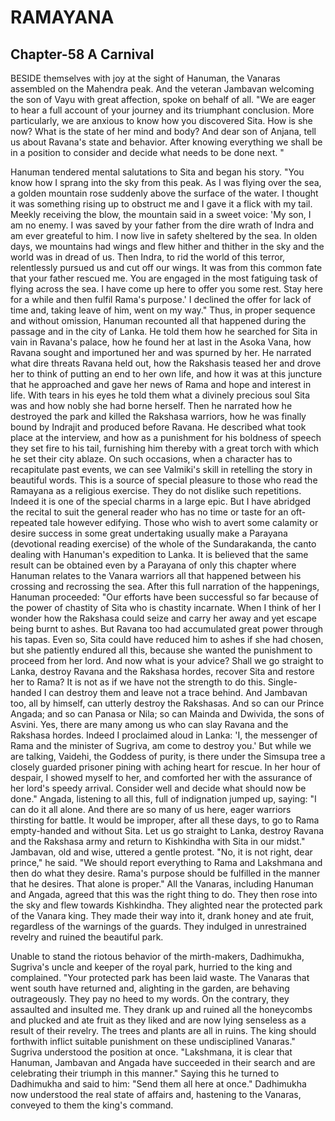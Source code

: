 # RAMAYANA
## Chapter-58 A Carnival

BESIDE themselves with joy at the sight of Hanuman, the Vanaras assembled on the Mahendra peak. And the veteran Jambavan welcoming the son of Vayu with great affection, spoke on behalf of all. "We are eager to hear a full account of your journey and its triumphant conclusion. More particularly, we are anxious to know how you discovered Sita. How is she now? What is the state of her mind and body? And dear son of Anjana, tell us about Ravana's state and behavior. After knowing everything we shall be in a position to consider and decide what needs to be done next. "

Hanuman tendered mental salutations to Sita and began his story. "You know how I sprang into the sky from this peak. As I was flying over the sea, a golden mountain rose suddenly above the surface of the water. I thought it was something rising up to obstruct me and I gave it a flick with my tail. Meekly receiving the blow, the mountain said in a sweet voice: 'My son, I am no enemy. I was saved by your father from the dire wrath of Indra and am ever greateful to him. I now live in safety sheltered by the sea. In olden days, we mountains had wings and flew hither and thither in the sky and the world was in dread of us. Then Indra, to rid the world of this terror, relentlessly pursued us and cut off our wings. It was from this common fate that your father rescued me. You are engaged in the most fatiguing task of flying across the sea. I have come up here to offer you some rest. Stay here for a while and then fulfil Rama's purpose.' I declined the offer for lack of time and, taking leave of him, went on my way." Thus, in proper sequence and without omission, Hanuman recounted all that happened during the passage and in the city of Lanka. He told them how he searched for Sita in vain in Ravana's palace, how he found her at last in the Asoka Vana, how Ravana sought and importuned her and was spurned by her. He narrated what dire threats Ravana held out, how the Rakshasis teased her and drove her to think of putting an end to her own life, and how it was at this juncture that he approached and gave her news of Rama and hope and interest in life. With tears in his eyes he told them what a divinely precious soul Sita was and how nobly she had borne herself. Then he narrated how he destroyed the park and killed the Rakshasa warriors, how he was finally bound by Indrajit and produced before Ravana. He described what took place at the interview, and how as a punishment for his boldness of speech they set fire to his tail, furnishing him thereby with a great torch with which he set their city ablaze. On such occasions, when a character has to recapitulate past events, we can see Valmiki's skill in retelling the story in beautiful words. This is a source of special pleasure to those who read the Ramayana as a religious exercise. They do not dislike such repetitions. Indeed it is one of the special charms in a large epic. But I have abridged the recital to suit the general reader who has no time or taste for an oft-repeated tale however edifying. Those who wish to avert some calamity or desire success in some great undertaking usually make a Parayana (devotional reading exercise) of the whole of the Sundarakanda, the canto dealing with Hanuman's expedition to Lanka. It is believed that the same result can be obtained even by a Parayana of only this chapter where Hanuman relates to the Vanara warriors all that happened between his crossing and recrossing the sea. After this full narration of the happenings, Hanuman proceeded: "Our efforts have been successful so far because of the power of chastity of Sita who is chastity incarnate. When I think of her I wonder how the Rakshasa could seize and carry her away and yet escape being burnt to ashes. But Ravana too had accumulated great power through his tapas. Even so, Sita could have reduced him to ashes if she had chosen, but she patiently endured all this, because she wanted the punishment to proceed from her lord. And now what is your advice? Shall we go straight to Lanka, destroy Ravana and the Rakshasa hordes, recover Sita and restore her to Rama? It is not as if we have not the strength to do this. Single-handed I can destroy them and leave not a trace behind. And Jambavan too, all by himself, can utterly destroy the Rakshasas. And so can our Prince Angada; and so can Panasa or Nila; so can Mainda and Dwivida, the sons of Asvini. Yes, there are many among us who can slay Ravana and the Rakshasa hordes. Indeed I proclaimed aloud in Lanka: 'I, the messenger of Rama and the minister of Sugriva, am come to destroy you.' But while we are talking, Vaidehi, the Goddess of purity, is there under the Simsupa tree a closely guarded prisoner pining with aching heart for rescue. In her hour of despair, I showed myself to her, and comforted her with the assurance of her lord's speedy arrival. Consider well and decide what should now be done." Angada, listening to all this, full of indignation jumped up, saying: "I can do it all alone. And there are so many of us here, eager warriors thirsting for battle. It would be improper, after all these days, to go to Rama empty-handed and without Sita. Let us go straight to Lanka, destroy Ravana and the Rakshasa army and return to Kishkindha with Sita in our midst." Jambavan, old and wise, uttered a gentle protest. "No, it is not right, dear prince," he said. "We should report everything to Rama and Lakshmana and then do what they desire. Rama's purpose should be fulfilled in the manner that he desires. That alone is proper." All the Vanaras, including Hanuman and Angada, agreed that this was the right thing to do. They then rose into the sky and flew towards Kishkindha. They alighted near the protected park of the Vanara king. They made their way into it, drank honey and ate fruit, regardless of the warnings of the guards. They indulged in unrestrained revelry and ruined the beautiful park.

Unable to stand the riotous behavior of the mirth-makers, Dadhimukha, Sugriva's uncle and keeper of the royal park, hurried to the king and complained. "Your protected park has been laid waste. The Vanaras that went south have returned and, alighting in the garden, are behaving outrageously. They pay no heed to my words. On the contrary, they assaulted and insulted me. They drank up and ruined all the honeycombs and plucked and ate fruit as they liked and are now lying senseless as a result of their revelry. The trees and plants are all in ruins. The king should forthwith inflict suitable punishment on these undisciplined Vanaras." Sugriva understood the position at once. "Lakshmana, it is clear that Hanuman, Jambavan and Angada have succeeded in their search and are celebrating their triumph in this manner." Saying this he turned to Dadhimukha and said to him: "Send them all here at once." Dadhimukha now understood the real state of affairs and, hastening to the Vanaras, conveyed to them the king's command.